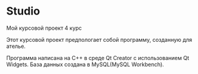 # Studio
Мой курсовой проект 4 курс

Этот курсовой проект предпологает собой программу, созданную для ателье.

Программа написана на C++ в среде Qt Creator с использованием Qt Widgets.
База данных создана в MySQL(MySQL Workbench).
